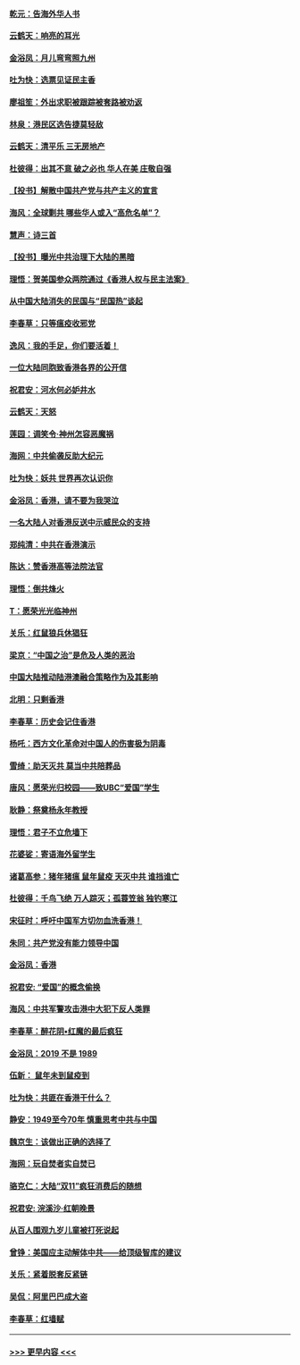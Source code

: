 #### [乾元：告海外华人书](../pages/nsc993/n11684044.md?t=11271933) 
#### [云鹤天：响亮的耳光](../pages/nsc993/n11684254.md?t=11271933) 
#### [金浴凤：月儿弯弯照九州](../pages/nsc993/n11684231.md?t=11271933) 
#### [吐为快：选票见证民主香](../pages/nsc993/n11684206.md?t=11271933) 
#### [廖祖笙：外出求职被跟踪被套路被劝返](../pages/nsc993/n11683874.md?t=11271933) 
#### [林泉：港民区选告捷莫轻敌](../pages/nsc993/n11683930.md?t=11271933) 
#### [云鹤天：清平乐 三无房地产](../pages/nsc993/n11681521.md?t=11271933) 
#### [杜彼得：出其不意 破之必也 华人在美 庄敬自强](../pages/nsc993/n11679554.md?t=11271933) 
#### [【投书】解散中国共产党与共产主义的宣言](../pages/nsc993/n11679177.md?t=11271933) 
#### [海风：全球剿共 哪些华人或入“高危名单”？](../pages/nsc993/n11678617.md?t=11271933) 
#### [慧声：诗三首](../pages/nsc993/n11678848.md?t=11271933) 
#### [【投书】曝光中共治理下大陆的黑暗](../pages/nsc993/n11678674.md?t=11271933) 
#### [理悟：贺美国参众两院通过《香港人权与民主法案》](../pages/nsc993/n11678104.md?t=11271933) 
#### [从中国大陆消失的民国与“民国热”谈起](../pages/nsc993/n11678075.md?t=11271933) 
#### [李春草：只等瘟疫收邪党](../pages/nsc993/n11677308.md?t=11271933) 
#### [逸风：我的手足，你们要活着！](../pages/nsc993/n11676352.md?t=11271933) 
#### [一位大陆同胞致香港各界的公开信](../pages/nsc993/n11675761.md?t=11271933) 
#### [祝君安：河水何必妒井水](../pages/nsc993/n11675746.md?t=11271933) 
#### [云鹤天：天怒](../pages/nsc993/n11675718.md?t=11271933) 
#### [莲园：调笑令‧神州怎容恶魔祸](../pages/nsc993/n11675648.md?t=11271933) 
#### [海网：中共偷袭反助大纪元](../pages/nsc993/n11673515.md?t=11271933) 
#### [吐为快：妖共 世界再次认识你](../pages/nsc993/n11673506.md?t=11271933) 
#### [金浴凤：香港，请不要为我哭泣](../pages/nsc993/n11673248.md?t=11271933) 
#### [一名大陆人对香港反送中示威民众的支持](../pages/nsc993/n11672615.md?t=11271933) 
#### [郑纯清：中共在香港演示](../pages/nsc993/n11670539.md?t=11271933) 
#### [陈达：赞香港高等法院法官](../pages/nsc993/n11669542.md?t=11271933) 
#### [理悟：倒共烽火](../pages/nsc993/n11668844.md?t=11271933) 
#### [T：愿荣光光临神州](../pages/nsc993/n11668421.md?t=11271933) 
#### [关乐：红鼠狼兵休猖狂](../pages/nsc993/n11668378.md?t=11271933) 
#### [梁京：“中国之治”是危及人类的恶治](../pages/nsc993/n11668328.md?t=11271933) 
#### [中国大陆推动陆港澳融合策略作为及其影响](../pages/nsc993/n11668157.md?t=11271933) 
#### [北明：只剩香港](../pages/nsc993/n11668002.md?t=11271933) 
#### [李春草：历史会记住香港](../pages/nsc993/n11667927.md?t=11271933) 
#### [杨吒：西方文化革命对中国人的伤害极为阴毒](../pages/nsc993/n11664521.md?t=11271933) 
#### [雪绮：助天灭共 莫当中共陪葬品](../pages/nsc993/n11662650.md?t=11271933) 
#### [唐风：愿荣光归校园——致UBC“爱国”学生](../pages/nsc993/n11662194.md?t=11271933) 
#### [耿静：祭奠杨永年教授](../pages/nsc993/n11662514.md?t=11271933) 
#### [理悟：君子不立危墙下](../pages/nsc993/n11662172.md?t=11271933) 
#### [花婆娑：寄语海外留学生](../pages/nsc993/n11662121.md?t=11271933) 
#### [诸葛高参：猪年猪瘟 鼠年鼠疫 天灭中共 谁挡谁亡](../pages/nsc993/n11661980.md?t=11271933) 
#### [杜彼得：千鸟飞绝 万人踪灭；孤蓑笠翁 独钓寒江](../pages/nsc993/n11661170.md?t=11271933) 
#### [宋征时：呼吁中国军方切勿血洗香港！](../pages/nsc993/n11415318.md?t=11271933) 
#### [朱同：共产党没有能力领导中国](../pages/nsc993/n11660421.md?t=11271933) 
#### [金浴凤：香港](../pages/nsc993/n11660419.md?t=11271933) 
#### [祝君安: “爱国”的概念偷换](../pages/nsc993/n11659706.md?t=11271933) 
#### [海风：中共军警攻击港中大犯下反人类罪](../pages/nsc993/n11659632.md?t=11271933) 
#### [李春草：醉花阴•红魔的最后疯狂](../pages/nsc993/n11659287.md?t=11271933) 
#### [金浴凤：2019 不是 1989](../pages/nsc993/n11657663.md?t=11271933) 
#### [伍新： 鼠年未到鼠疫到](../pages/nsc993/n11655098.md?t=11271933) 
#### [吐为快：共匪在香港干什么？](../pages/nsc993/n11654891.md?t=11271933) 
#### [静安：1949至今70年 慎重思考中共与中国](../pages/nsc993/n11651244.md?t=11271933) 
#### [魏京生：该做出正确的选择了](../pages/nsc993/n11653084.md?t=11271933) 
#### [海网：玩自焚者实自焚已](../pages/nsc993/n11652423.md?t=11271933) 
#### [骆克仁：大陆“双11”疯狂消费后的随想](../pages/nsc993/n11652305.md?t=11271933) 
#### [祝君安: 浣溪沙·红朝晚景](../pages/nsc993/n11652258.md?t=11271933) 
#### [从百人围观九岁儿童被打死说起](../pages/nsc993/n11651030.md?t=11271933) 
#### [曾铮：美国应主动解体中共——给顶级智库的建议](../pages/nsc993/n11649888.md?t=11271933) 
#### [关乐：紧着脱套反紧链](../pages/nsc993/n11649069.md?t=11271933) 
#### [吴侃：阿里巴巴成大盗](../pages/nsc993/n11645523.md?t=11271933) 
#### [李春草：红墙赋](../pages/nsc993/n11646389.md?t=11271933) 

----
#### [ >>> 更早内容 <<< ](../indexes/nsc993-earlier.md)

